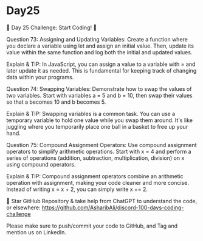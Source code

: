 # Day25

🚀 Day 25 Challenge: Start Coding! 🚀

Question 73: Assigning and Updating Variables: Create a function where you declare a variable using let and assign an initial value. Then, update its value within the same function and log both the initial and updated values.

Explain & TIP: In JavaScript, you can assign a value to a variable with = and later update it as needed. This is fundamental for keeping track of changing data within your programs.


Question 74: Swapping Variables: Demonstrate how to swap the values of two variables. Start with variables a = 5 and b = 10, then swap their values so that a becomes 10 and b becomes 5.

Explain & TIP: Swapping variables is a common task. You can use a temporary variable to hold one value while you swap them around. It's like juggling where you temporarily place one ball in a basket to free up your hand.




Question 75: Compound Assignment Operators: Use compound assignment operators to simplify arithmetic operations. Start with x = 4 and perform a series of operations (addition, subtraction, multiplication, division) on x using compound operators.

Explain & TIP: Compound assignment operators combine an arithmetic operation with assignment, making your code cleaner and more concise. Instead of writing x = x + 2, you can simply write x += 2.


🌟 Star GitHub Repository & take help from ChatGPT to understand the code, or elsewhere:
https://github.com/AsharibAli/discord-100-days-coding-challenge

Please make sure to push/commit your code to GitHub, and Tag and mention us on LinkedIn.
